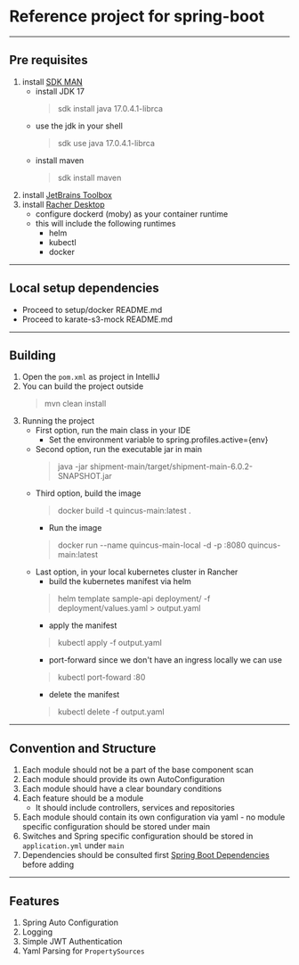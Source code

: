 # Reference project for spring-boot

---

## Pre requisites

1. install [SDK MAN](https://sdkman.io/install)
    * install JDK 17
      > sdk install java 17.0.4.1-librca
    * use the jdk in your shell
      > sdk use java 17.0.4.1-librca
    * install maven
      > sdk install maven
2. install [JetBrains Toolbox](https://www.jetbrains.com/toolbox-app/)
3. install [Racher Desktop](https://rancherdesktop.io)
    * configure dockerd (moby) as your container runtime
    * this will include the following runtimes
        * helm
        * kubectl
        * docker

---

## Local setup dependencies

* Proceed to setup/docker README.md
* Proceed to karate-s3-mock README.md

---

## Building

1. Open the `pom.xml` as project in IntelliJ
2. You can build the project outside
   > mvn clean install
3. Running the project
    * First option, run the main class in your IDE
      * Set the environment variable to spring.profiles.active={env}
    * Second option, run the executable jar in main
      > java -jar shipment-main/target/shipment-main-6.0.2-SNAPSHOT.jar
    * Third option, build the image
      > docker build -t quincus-main:latest .
        * Run the image
      > docker run --name quincus-main-local -d -p <port>:8080 quincus-main:latest
    * Last option, in your local kubernetes cluster in Rancher
        * build the kubernetes manifest via helm
      > helm template sample-api deployment/ -f deployment/values.yaml > output.yaml
        * apply the manifest
      > kubectl apply -f output.yaml
        * port-forward since we don't have an ingress locally we can use
      > kubectl port-foward <service or pod name> <port>:80
        * delete the manifest
      > kubectl delete -f output.yaml

---

## Convention and Structure

1. Each module should not be a part of the base component scan
2. Each module should provide its own AutoConfiguration
3. Each module should have a clear boundary conditions
4. Each feature should be a module
    * It should include controllers, services and repositories
5. Each module should contain its own configuration via yaml - no module specific configuration should be stored under
   main
6. Switches and Spring specific configuration should be stored in `application.yml` under `main`
7. Dependencies should be consulted
   first [Spring Boot Dependencies](https://github.com/spring-projects/spring-boot/blob/v2.7.1/spring-boot-project/spring-boot-dependencies/build.gradle)
   before adding

---

## Features

1. Spring Auto Configuration
2. Logging
3. Simple JWT Authentication
4. Yaml Parsing for `PropertySources`
